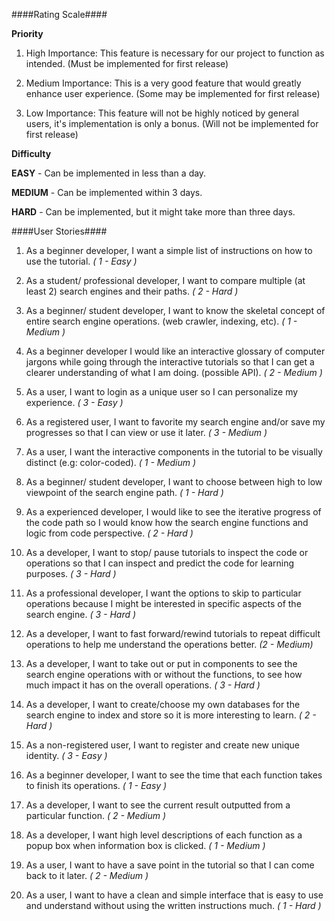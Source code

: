 ####Rating Scale####

**Priority**

1. High Importance: This feature is necessary for our project to function as intended. (Must be implemented for first release)
 
2. Medium Importance: This is a very good feature that would greatly enhance user experience. (Some may be implemented for first release)

3. Low Importance: This feature will not be highly noticed by general users, it's implementation is only a bonus. (Will not be implemented for first release)

**Difficulty**

**EASY** - Can be implemented in less than a day.

**MEDIUM** - Can be implemented within 3 days.

**HARD** - Can be implemented, but it might take more than three days.

####User Stories####
1) As a beginner developer, I want a simple list of instructions on how to use the tutorial. *( 1 - Easy )* 

2) As a student/ professional developer, I want to compare multiple (at least 2) search engines and their paths. *( 2 - Hard )*

3) As a beginner/ student developer, I want to know the skeletal concept of entire search engine operations. (web crawler, indexing, etc). *( 1 - Medium )*

4) As a beginner developer I would like an interactive glossary of computer jargons while going through the interactive tutorials so that I can get a clearer understanding of what I am doing. (possible API). *( 2 - Medium )*

5) As a user, I want to login as a unique user so I can personalize my experience. *( 3 - Easy )*

6) As a registered user, I want to favorite my search engine and/or save my progresses so that I can view or use it later. *( 3 - Medium )*

7) As a user, I want the interactive components in the tutorial to be visually distinct (e.g: color-coded). *( 1 - Medium )*

8) As a beginner/ student developer, I want to choose between high to low viewpoint of the search engine path. *( 1 - Hard )*

9) As a experienced developer, I would like to see the iterative progress of the code path so I would know how the search engine functions and logic from code perspective. *( 2 - Hard )*

10) As a developer, I want to stop/ pause tutorials to inspect the code or operations so that I can inspect and predict the code for learning purposes. *( 3 - Hard )*

11) As a professional developer, I want the options to skip to particular operations because I might be interested in specific aspects of the search engine. *( 3 - Hard )*

12) As a developer, I want to fast forward/rewind tutorials to repeat difficult operations to help me understand the operations better. *(2 - Medium)*

13) As a developer, I want to take out or put in components to see the search engine operations with or without the functions, to see how much impact it has on the overall operations. *( 3 - Hard )*

14) As a developer, I want to create/choose my own databases for the search engine to index and store so it is more interesting to learn. *( 2 - Hard )*

15) As a non-registered user, I want to register and create new unique identity. *( 3 - Easy )*

16) As a beginner developer, I want to see the time that each function takes to finish its operations. *( 1 - Easy )*

17) As a developer, I want to see the current result outputted from a particular function. *( 2 - Medium )*

18) As a developer, I want high level descriptions of each function as a popup box when information box is clicked. *( 1 - Medium )*

19) As a user, I want to have a save point in the tutorial so that I can come back to it later. *( 2 - Medium )*

20) As a user, I want to have a clean and simple interface that is easy to use and understand without using the written instructions much. *( 1 - Hard )*


